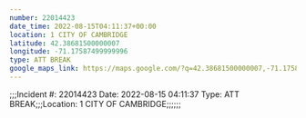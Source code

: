 ```yaml
---
number: 22014423
date_time: 2022-08-15T04:11:37+00:00
location: 1 CITY OF CAMBRIDGE
latitude: 42.38681500000007
longitude: -71.17587499999996
type: ATT BREAK
google_maps_link: https://maps.google.com/?q=42.38681500000007,-71.17587499999996
---
```


;;;Incident #: 22014423  Date: 2022-08-15 04:11:37   Type: ATT BREAK;;;Location: 1 CITY OF CAMBRIDGE;;;;;;
